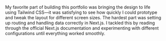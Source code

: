 My favorite part of building this portfolio was bringing the design to life using Tailwind CSS—it was satisfying to see how quickly I could prototype and tweak the layout for different screen sizes. The hardest part was setting up routing and handling data correctly in Next.js. I tackled this by reading through the official Next.js documentation and experimenting with different configurations until everything worked smoothly.
